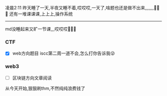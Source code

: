 凌晨2:11
昨天睡了一天,半夜又睡不着,哎哎哎,一天了,啥题也还是做不出来,,,,,,,🤣🤣🤣
还有一堆课课课,上上上,操作系统

---
md没睡起来又旷一节课,,,哎哎哎🤣🤣🤣

 ### CTF
- [x] web方向题目
iscc第二周一道不会,怎么打你告诉我😜
### web3
- [ ] 区块链方向文章阅读

从今天开始,狠狠刷thm,不然纯纯浪费钱了
